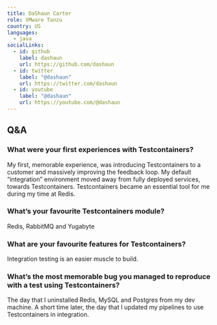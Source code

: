 ```yaml
---
title: DaShaun Carter
role: VMware Tanzu
country: US
languages:
  - java
socialLinks:
  - id: github
    label: dashaun
    url: https://github.com/dashaun
  - id: twitter
    label: "@dashaun"
    url: https://twitter.com/dashaun
  - id: youtube
    label: "@dashaun"
    url: https://youtube.com/@dashaun
---
```

## Q&A
### What were your first experiences with Testcontainers?
My first, memorable experience, was introducing Testcontainers to a customer and massively improving the feedback loop.  My default “integration” environment moved away from fully deployed services, towards Testcontainers.  Testcontainers became an essential tool for me during my time at Redis.

### What’s your favourite Testcontainers module?
Redis, RabbitMQ and Yugabyte

### What are your favourite features for Testcontainers?
Integration testing is an easier muscle to build.

### What’s the most memorable bug you managed to reproduce with a test using Testcontainers?
The day that I uninstalled Redis, MySQL and Postgres from my dev machine.  A short time later, the day that I updated my pipelines to use Testcontainers in integration.